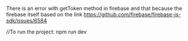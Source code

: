 There is an error with getToken method in firebase and that because the firebase itself based on the link
https://github.com/firebase/firebase-js-sdk/issues/6584

//To run the project: npm run dev
